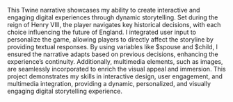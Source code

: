 This Twine narrative showcases my ability to create interactive and engaging digital experiences through dynamic storytelling. Set during the reign of Henry VIII, the player navigates key historical decisions, with each choice influencing the future of England. I integrated user input to personalize the game, allowing players to directly affect the storyline by providing textual responses. By using variables like $spouse and $child, I ensured the narrative adapts based on previous decisions, enhancing the experience’s continuity. Additionally, multimedia elements, such as images, are seamlessly incorporated to enrich the visual appeal and immersion. This project demonstrates my skills in interactive design, user engagement, and multimedia integration, providing a dynamic, personalized, and visually engaging digital storytelling experience.
